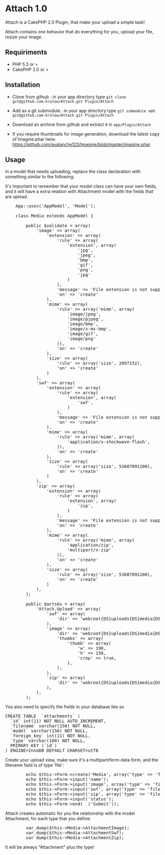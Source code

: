 # Attach 1.0

Attach is a CakePHP 2.0 Plugin, that make your upload a simple task!

Attach contains one behavior that do everything for you, upload your file, resize your image.

## Requiriments

- PHP 5.3 or >
- CakePHP 2.0 or >

## Installation
- Clone from github : in your app directory type `git clone git@github.com:krolow/Attach.git Plugin/Attach`

- Add as a git submodule : in your app directory type `git submodule add git@github.com:krolow/Attach.git Plugin/Attach`
- Download an archive from github and extract it in `app/Plugin/Attach`

* If you require thumbnails for image generation, download the latest copy of Imagine.phar here: https://github.com/avalanche123/Imagine/blob/master/imagine.phar

## Usage
In a model that needs uploading, replace the class declaration with something similar to the following:


It's important to remember that your model class can have your own fields, and it will have a extra relation with Attachment model with the fields that are upload.

<pre>
	App::uses('AppModel', 'Model');

	class Media extends AppModel {

		public $validate = array(
			'image' => array(
				'extension' => array(
					'rule' => array(
						'extension', array(
							'jpg',
							'jpeg',
							'bmp',
							'gif',
							'png',
							'jpg'
						)
					),
					'message' => 'File extension is not supported',
					'on' => 'create'
				),
				'mime' => array(
					'rule' => array('mime', array(
						'image/jpeg',
						'image/pjpeg',
						'image/bmp',
						'image/x-ms-bmp',
						'image/gif',
						'image/png'
					)),
					'on' => 'create'
				),
				'size' => array(
					'rule' => array('size', 2097152),
					'on' => 'create'
				)
			),
			'swf' => array(
				'extension' => array(
					'rule' => array(
						'extension', array(
							'swf',
						)
					),
					'message' => 'File extension is not supported',
					'on' => 'create'
				),
				'mime' => array(
					'rule' => array('mime', array(
						'application/x-shockwave-flash',
					)),
					'on' => 'create'
				),
				'size' => array(
					'rule' => array('size', 53687091200),
					'on' => 'create'
				)
			),
			'zip' => array(
				'extension' => array(
					'rule' => array(
						'extension', array(
							'zip',
						)
					),
					'message' => 'File extension is not supported',
					'on' => 'create'
				),
				'mime' => array(
					'rule' => array('mime', array(
						'application/zip',
						'multipart/x-zip'
					)),
					'on' => 'create'
				),
				'size' => array(
					'rule' => array('size', 53687091200),
					'on' => 'create'
				)
			),
		);

		public $actsAs = array(
			'Attach.Upload' => array(
				'swf' => array(
				    'dir' => 'webroot{DS}uploads{DS}media{DS}swf'
				),
				'image' => array(
				    'dir' => 'webroot{DS}uploads{DS}media{DS}image',
				    'thumbs' => array(
				        'thumb' => array(
				            'w' => 190,
				            'h' => 158,
				            'crop' => true,
				        ),
				    ),
				),
				'zip' => array(
				    'dir' => 'webroot{DS}uploads{DS}media{DS}zip'
				),
			),
		);
</pre>

You also need to specify the fields in your database like so
<pre>
CREATE TABLE  `attachments` (
  `id` int(11) NOT NULL AUTO_INCREMENT,
  `filename` varchar(150) NOT NULL,
  `model` varchar(150) NOT NULL,
  `foreign_key` int(11) NOT NULL,
  `type` varchar(100) NOT NULL,
  PRIMARY KEY (`id`)
) ENGINE=InnoDB DEFAULT CHARSET=utf8
</pre>

Create your upload view, make sure it's a multipart/form-data form, and the filename field is of type 'file':

<pre>
		echo $this->Form->create('Media', array('type' => 'file'));
		echo $this->Form->input('name');
		echo $this->Form->input('image', array('type' => 'file'));
		echo $this->Form->input('swf', array('type' => 'file'));
		echo $this->Form->input('zip', array('type' => 'file'));
		echo $this->Form->input('status');
		echo $this->Form->end(__('Submit'));
</pre>



Attach creates automatic for you the relationship with the model Attachment, for each type that you define:

<pre>
		var_dump($this->Media->AttachmentImage);
		var_dump($this->Media->AttachmentSwf);
		var_dump($this->Media->AttachmentZip);
</pre>

It will be always "Attachment" plus the type!
